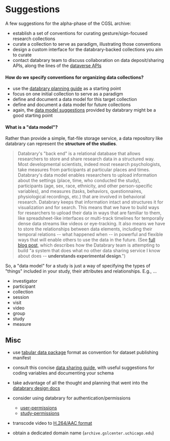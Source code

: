 # Suggestions

A few suggestions for the alpha-phase of the CGSL archive:

* establish a set of conventions for curating gesture/sign-focused research
  collections
* curate a collection to serve as paradigm, illustrating those conventions
* design a custom interface for the databrary-backed collections you aim to curate
* contact databrary team to discuss collaboration on data deposit/sharing
  APIs, along the lines of the [dataverse APIs](http://thedata.harvard.edu/guides/dataverse-api-main.html)


#### How do we specify conventions for organizing data collections?

* use the [databrary planning guide](http://databrary.org/user-guide/contributing.html) as a starting point
* focus on one initial collection to serve as a paradigm
* define and document a data model for this target collection
* define and document a data model for future collections
* again, the [data model suggestions](http://databrary.org/user-guide/contributing/definitions.html) provided by databrary might be a good starting point


#### What is a "data model"?

Rather than provide a simple, flat-file storage service, a data repository like databrary can represent the **structure of the studies**. 

> Databrary's "back end" is a relational database that allows researchers to store and share research data in a structured way. Most developmental scientists, indeed most research psychologists, take measures from participants at particular places and times. Databrary's data model enables researchers to upload information about the settings (place, time, who conducted the study), participants (age, sex, race, ethnicity, and other person-specific variables), and measures (tasks, behaviors, questionnaires, physiological recordings, etc.) that are involved in behavioral research. Databrary keeps that information intact and structures it for visualization and for search. This means that we have to build ways for researchers to upload their data in ways that are familiar to them, like spreadsheet-like interfaces or multi-track timelines for temporally dense data streams like videos or eye-tracking. It also means we have to store the relationships between data elements, including their temporal relations -- what happened when -- in powerful and flexible ways that will enable others to use the data in the future. (See [full blog post](http://rick-gilmore.org/lets-get-relational.html), which describes how the Databrary team is attempting to build "a system that does what no other data sharing service I know about does -- **understands experimental design**.") 

So, a "data model" for a study is just a way of specifying the types of "things" included in your study, their attributes and relationships.  E.g., ...

* investigator
* participant
* collection
* session
* visit
* video
* group
* study
* measure


## Misc

* use [tabular data package](http://dataprotocols.org/tabular-data-package/)
  format as convention for dataset publishing manifest

* consult this concise [data sharing guide](https://github.com/jtleek/datasharing), with useful suggestions for coding variables and documenting your schema

* take advantage of all the thought and planning that went into the [databrary
  design docs](https://github.com/databrary/design)

* consider using databrary for authentication/permissions
  * [user-permissions](https://github.com/databrary/design/blob/master/wireframes/user-permissions-management-tree.png)
  * [study-permissions](https://github.com/databrary/design/blob/master/wireframes/study-permissions-management-tree.png)

* transcode video to [H.264/AAC format](video-formats.md)

* obtain a dedicated domain name (`archive.gslcenter.uchicago.edu`)
